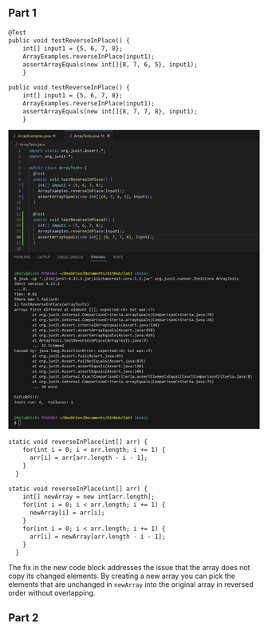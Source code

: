 ## Part 1

~~~
@Test 
public void testReverseInPlace() {
    int[] input1 = {5, 6, 7, 8};
    ArrayExamples.reverseInPlace(input1);
    assertArrayEquals(new int[]{8, 7, 6, 5}, input1);
	}
~~~

~~~
public void testReverseInPlace() {
    int[] input1 = {5, 6, 7, 8};
    ArrayExamples.reverseInPlace(input1);
    assertArrayEquals(new int[]{8, 7, 7, 8}, input1);
	}
~~~

![Image](15ljava1.png)

~~~
static void reverseInPlace(int[] arr) {
    for(int i = 0; i < arr.length; i += 1) {
      arr[i] = arr[arr.length - i - 1];
    }
  }
~~~

~~~
static void reverseInPlace(int[] arr) {
    int[] newArray = new int[arr.length];
    for(int i = 0; i < arr.length; i += 1) {
      newArray[i] = arr[i];
    }
    for(int i = 0; i < arr.length; i += 1) {
      arr[i] = newArray[arr.length - i - 1];
    }
  }
~~~

The fix in the new code block addresses the issue that the array does not copy its changed elements. By creating a new array you can pick the elements that are unchanged in `newArray` into the original array in reversed order without overlapping.

## Part 2
